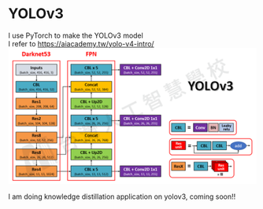 # YOLOv3
I use PyTorch to make the YOLOv3 model  
I refer to https://aiacademy.tw/yolo-v4-intro/
![image](https://github.com/HungChengChen/YOLOv3/blob/main/yolo3.png)

I am doing knowledge distillation application on yolov3, coming soon!!
